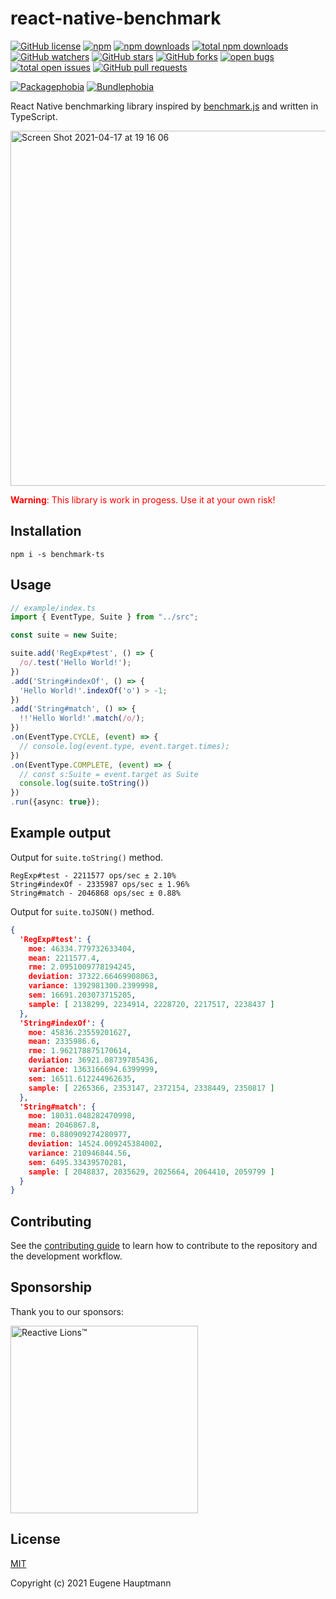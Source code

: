# react-native-benchmark

[![GitHub license](https://img.shields.io/github/license/eugenehp/react-native-benchmark.svg?color=blue&style=for-the-badge)](./LICENSE)
[![npm](https://img.shields.io/npm/v/react-native-benchmark.svg?color=green&style=for-the-badge)](https://www.npmjs.com/package/react-native-benchmark)
[![npm downloads](https://img.shields.io/npm/dw/react-native-benchmark.svg?label=npm%20downloads&style=for-the-badge)](https://npmcharts.com/compare/react-native-benchmark?minimal=true)
[![total npm downloads](https://img.shields.io/npm/dt/react-native-benchmark.svg?label=total%20npm%20downloads&style=for-the-badge)](https://npmcharts.com/compare/react-native-benchmark?minimal=true)
[![GitHub watchers](https://img.shields.io/github/watchers/eugenehp/react-native-benchmark.svg?style=for-the-badge)](https://github.com/eugenehp/react-native-benchmark/watchers)
[![GitHub stars](https://img.shields.io/github/stars/eugenehp/react-native-benchmark.svg?label=GitHub%20stars&style=for-the-badge)](https://github.com/eugenehp/react-native-benchmark/stargazers)
[![GitHub forks](https://img.shields.io/github/forks/eugenehp/react-native-benchmark.svg?style=for-the-badge)](https://github.com/eugenehp/react-native-benchmark/network/members)
[![open bugs](https://img.shields.io/github/issues-raw/eugenehp/react-native-benchmark/bug.svg?color=d73a4a&label=open%20bugs&style=for-the-badge)](https://github.com/eugenehp/react-native-benchmark/issues?utf8=%E2%9C%93&q=is%3Aissue+is%3Aopen+label%3Abug)
[![total open issues](https://img.shields.io/github/issues-raw/eugenehp/react-native-benchmark.svg?label=total%20open%20issues&style=for-the-badge)](https://github.com/eugenehp/react-native-benchmark/issues)
[![GitHub pull requests](https://img.shields.io/github/issues-pr-raw/eugenehp/react-native-benchmark.svg?style=for-the-badge)](https://github.com/eugenehp/react-native-benchmark/pulls)

[![Packagephobia](https://badgen.net/packagephobia/install/react-native-benchmark)](https://packagephobia.com/result?p=react-native-benchmark)
[![Bundlephobia](https://badgen.net/bundlephobia/min/react-native-benchmark)](https://bundlephobia.com/result?p=react-native-benchmark@2.0.0)

React Native  benchmarking library inspired by [benchmark.js](https://github.com/bestiejs/benchmark.js) and written in TypeScript.

<img width="568" alt="Screen Shot 2021-04-17 at 19 16 06" src="https://user-images.githubusercontent.com/1857263/115132008-6657f400-9fb1-11eb-934e-66635056e430.png">

<span style="color:red">**Warning**: This library is work in progess. Use it at your own risk!</span>

## Installation

```shell
npm i -s benchmark-ts
```

## Usage

```Typescript
// example/index.ts
import { EventType, Suite } from "../src";

const suite = new Suite;

suite.add('RegExp#test', () => {
  /o/.test('Hello World!');
})
.add('String#indexOf', () => {
  'Hello World!'.indexOf('o') > -1;
})
.add('String#match', () => {
  !!'Hello World!'.match(/o/);
})
.on(EventType.CYCLE, (event) => {
  // console.log(event.type, event.target.times);
})
.on(EventType.COMPLETE, (event) => {
  // const s:Suite = event.target as Suite
  console.log(suite.toString())
})
.run({async: true});
```

## Example output

Output for `suite.toString()` method.

```plain
RegExp#test - 2211577 ops/sec ± 2.10%
String#indexOf - 2335987 ops/sec ± 1.96%
String#match - 2046868 ops/sec ± 0.88%
```

Output for `suite.toJSON()` method.

```JSON
{
  'RegExp#test': {
    moe: 46334.779732633404,
    mean: 2211577.4,
    rme: 2.0951009778194245,
    deviation: 37322.66469908063,
    variance: 1392981300.2399998,
    sem: 16691.203073715205,
    sample: [ 2138299, 2234914, 2228720, 2217517, 2238437 ]
  },
  'String#indexOf': {
    moe: 45836.23559201627,
    mean: 2335986.6,
    rme: 1.962178875170614,
    deviation: 36921.08739785436,
    variance: 1363166694.6399999,
    sem: 16511.612244962635,
    sample: [ 2265366, 2353147, 2372154, 2338449, 2350817 ]
  },
  'String#match': {
    moe: 18031.048282470998,
    mean: 2046867.8,
    rme: 0.880909274280977,
    deviation: 14524.009245384002,
    variance: 210946844.56,
    sem: 6495.33439570281,
    sample: [ 2048837, 2035629, 2025664, 2064410, 2059799 ]
  }
}
```

## Contributing

See the [contributing guide](CONTRIBUTING.md) to learn how to contribute to the repository and the development workflow.

## Sponsorship

Thank you to our sponsors:

[<img width="300px" src="https://user-images.githubusercontent.com/1857263/114124204-c4e1eb80-98a8-11eb-80ab-64683c24bbc5.png" alt="Reactive Lions™" target="_blank">](https://www.reactivelions.com)

## License

[MIT](./LICENSE)

Copyright (c) 2021 Eugene Hauptmann
